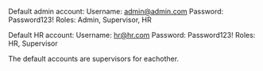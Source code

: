 Default admin account:
    Username: admin@admin.com
    Password: Password123!
    Roles: Admin, Supervisor, HR

Default HR account:
    Username: hr@hr.com
    Password: Password123!
    Roles: HR, Supervisor

The default accounts are supervisors for eachother.
